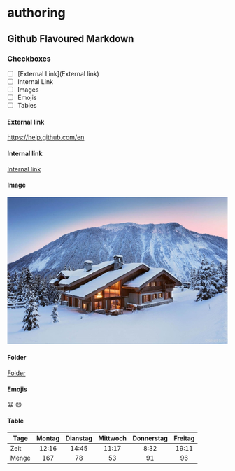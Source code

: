 # authoring

## Github Flavoured Markdown

### Checkboxes
* [ ] [External Link](External link)
* [ ] Internal Link
* [ ] Images
* [ ] Emojis
* [ ] Tables

#### External link
<https://help.github.com/en>

#### Internal link
[Internal link](/bilder/1.jpg)

#### Image
![bild](/bilder/1.jpg)

#### Folder
[Folder](/bilder)

#### Emojis
:grinning:
:smile:

#### Table
| Tage          | Montag     | Dianstag  |  Mittwoch   | Donnerstag  | Freitag   |
| ------------- |:----------:|:---------:|:-----------:|:-----------:|:---------:|
| Zeit          |12:16       |14:45      |11:17        |8:32         |19:11      |     
| Menge         |167         |78         |53           |91           |96         |
